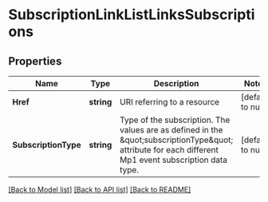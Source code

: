 # SubscriptionLinkListLinksSubscriptions

## Properties
Name | Type | Description | Notes
------------ | ------------- | ------------- | -------------
**Href** | **string** | URI referring to a resource | [default to null]
**SubscriptionType** | **string** | Type of the subscription. The values are as defined in the \&quot;subscriptionType\&quot; attribute for each different Mp1 event subscription data type. | [default to null]

[[Back to Model list]](../README.md#documentation-for-models) [[Back to API list]](../README.md#documentation-for-api-endpoints) [[Back to README]](../README.md)


